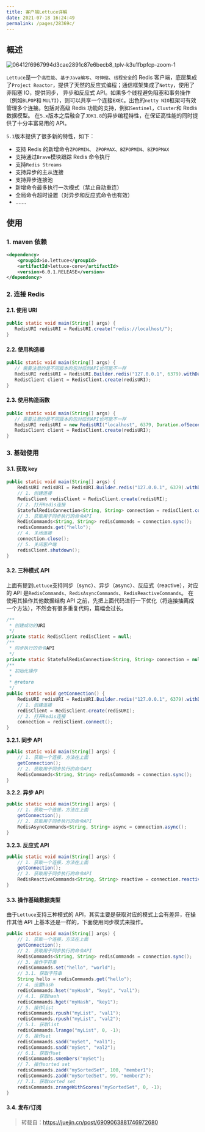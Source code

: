 ```yaml
---
title: 客户端Lettuce详解
date: 2021-07-18 16:24:49
permalink: /pages/28369c/
---
```


## 概述

![06412f6967994d3cae2891c87e6becb8_tplv-k3u1fbpfcp-zoom-1](https://pan.layne666.cn/images/2021/07/18/pagEnWvGwP.png)

`Lettuce`是一个`高性能`、`基于Java编写`、`可伸缩`、`线程安全`的 Redis 客户端，底层集成了`Project Reactor`，提供了天然的反应式编程；通信框架集成了`Netty`，使用了非阻塞 IO，提供同步， 异步和反应式 API。如果多个线程避免阻塞和事务操作（例如`BLPOP`和 `MULTI`），则可以共享一个连接`EXEC`。出色的`netty NIO`框架可有效管理多个连接。包括对高级 Redis 功能的支持，例如`Sentinel`，`Cluster`和 Redis 数据模型。 在`5.x`版本之后融合了`JDK1.8`的异步编程特性，在保证高性能的同时提供了十分丰富易用的 API。

`5.1`版本提供了很多新的特性，如下：

* 支持 Redis 的新增命令`ZPOPMIN`、 `ZPOPMAX`、`BZPOPMIN`、`BZPOPMAX`
* 支持通过`Brave`模块跟踪 Redis 命令执行
* 支持`Redis Streams`
* 支持异步的主从连接
* 支持异步连接池
* 新增命令最多执行一次模式（禁止自动重连）
* 全局命令超时设置（对异步和反应式命令也有效）
* .......

## 使用

### 1. maven 依赖

```xml
<dependency>
    <groupId>io.lettuce</groupId>
    <artifactId>lettuce-core</artifactId>
    <version>6.0.1.RELEASE</version>
</dependency>
```

### 2. 连接 Redis

#### 2.1. 使用 URI

```java
public static void main(String[] args) {
   RedisURI redisURI = RedisURI.create("redis://localhost/");
}
```

#### 2.2. 使用构造器

```java
public static void main(String[] args) {
   // 需要注意的是不同版本的包对应的API也可能不一样
   RedisURI redisURI = RedisURI.Builder.redis("127.0.0.1", 6379).withDatabase(0).build();
   RedisClient client = RedisClient.create(redisURI);
}
```

#### 2.3. 使用构造函数

```java
public static void main(String[] args) {
   // 需要注意的是不同版本的包对应的API也可能不一样
   RedisURI redisURI = new RedisURI("localhost", 6379, Duration.ofSeconds(60));
   RedisClient client = RedisClient.create(redisURI);
}
```

### 3. 基础使用

#### 3.1. 获取 key

```java
public static void main(String[] args) {
    RedisURI redisURI = RedisURI.Builder.redis("127.0.0.1", 6379).withDatabase(0).build();
    // 1. 创建连接
    RedisClient redisClient = RedisClient.create(redisURI);
    // 2. 打开Redis连接
    StatefulRedisConnection<String, String> connection = redisClient.connect();
    // 3. 获取用于同步执行的命令API
    RedisCommands<String, String> redisCommands = connection.sync();
    redisCommands.get("hello");
    // 4. 关闭连接
    connection.close();
    // 5. 关闭客户端
    redisClient.shutdown();
}
```

#### 3.2. 三种模式 API

上面有提到`Lettuce`支持同步（sync）、异步（async）、反应式（reactive），对应的 API 是`RedisCommands`、`RedisAsyncCommands`、`RedisReactiveCommands`。 在使用其操作其他数据结构 API 之前，先把上面代码进行一下优化（将连接抽离成一个方法），不然会有很多重复代码，篇幅会过长。

```java
/**
 * 创建成功的URI
 */
private static RedisClient redisClient = null;
/**
 * 同步执行的命令API
 */
private static StatefulRedisConnection<String, String> connection = null;
/**
 * 初始化操作
 *
 * @return
 */
public static void getConnection() {
    RedisURI redisURI = RedisURI.Builder.redis("127.0.0.1", 6379).withDatabase(0).build();
    // 1. 创建连接
    redisClient = RedisClient.create(redisURI);
    // 2. 打开Redis连接
    connection = redisClient.connect();
}
```

**3.2.1. 同步 API**

```java
public static void main(String[] args) {
	// 1. 获取一个连接，方法在上面
    getConnection();
    // 2. 获取用于同步执行的命令API
    RedisCommands<String, String> redisCommands = connection.sync();
}
```

**3.2.2. 异步 API**

```java
public static void main(String[] args) {
    // 1. 获取一个连接，方法在上面
    getConnection();
    // 2. 获取用于同步执行的命令API
    RedisAsyncCommands<String, String> async = connection.async();
}
```

**3.2.3. 反应式 API**

```java
public static void main(String[] args) {
    // 1. 获取一个连接，方法在上面
    getConnection();
    // 2. 获取用于同步执行的命令API
    RedisReactiveCommands<String, String> reactive = connection.reactive();
}
```

#### 3.3. 操作基础数据类型

由于`Lettuce`支持三种模式的 API，其实主要是获取对应的模式上会有差异，在操作其他 API 上基本还是一样的，下面使用同步模式来操作。

```java
public static void main(String[] args) {
    // 1. 获取一个连接，方法在上面
    getConnection();
    // 2. 获取用于同步执行的命令API
    RedisCommands<String, String> redisCommands = connection.sync();
    // 3. 操作字符串
    redisCommands.set("hello", "world");
    // 3.1. 获取字符串
    String hello = redisCommands.get("hello");
    // 4. 设置hash
    redisCommands.hset("myHash", "key1", "val1");
    // 4.1. 获取hash
    redisCommands.hget("myHash", "key1");
    // 5. 操作list
    redisCommands.rpush("myList", "val1");
    redisCommands.rpush("myList", "val2");
    // 5.1. 获取list
    redisCommands.lrange("myList", 0, -1);
    // 6. 操作set
    redisCommands.sadd("mySet", "val1");
    redisCommands.sadd("mySet", "val2");
    // 6.1. 获取作set
    redisCommands.smembers("mySet");
    // 7. 操作sorted set
    redisCommands.zadd("mySortedSet", 100, "member1");
    redisCommands.zadd("mySortedSet", 99, "member2");
    // 7.1. 获取sorted set
    redisCommands.zrangeWithScores("mySortedSet", 0, -1);
}
```

#### 3.4. 发布/订阅



> 转载自：https://juejin.cn/post/6909063881746972680

